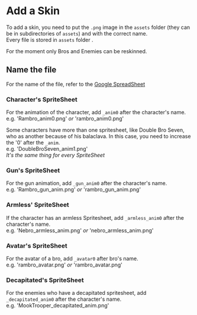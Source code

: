 # Add a Skin

To add a skin, you need to put the `.png` image in the `assets` folder (they can be in subdirectories of `assets`) and with the correct name.  
Every file is stored in `assets` folder .

For the moment only Bros and Enemies can be reskinned.  

## Name the file

For the name of the file, refer to the [Google SpreadSheet](https://docs.google.com/spreadsheets/d/1cJkx3_WMkyk4fcs2_cl5MC_tqbvs9G7UfPje47ywGnw/edit?usp=sharing)

### Character's SpriteSheet

 For the animation of the character, add `_anim0` after the character's name.  
 e.g. 'Rambro_anim0.png' *or* 'rambro_anim0.png'  

 Some characters have more than one spritesheet, like Double Bro Seven, who as another because of his balaclava. In this case, you need to increase the '0' after the `_anim`.  
 e.g. 'DoubleBroSeven_anim1.png'  
 *It's the same thing for every SpriteSheet*

### Gun's SpriteSheet

 For the gun animation, add `_gun_anim0` after the character's name.  
 e.g. 'Rambro_gun_anim.png' *or* 'rambro_gun_anim.png'  

### Armless' SpriteSheet

 If the character has an armless Spritesheet, add `_armless_anim0` after the character's name.  
 e.g. 'Nebro_armless_anim.png' *or* 'nebro_armless_anim.png'  

### Avatar's SpriteSheet

 For the avatar of a bro, add `_avatar0` after bro's name.  
 e.g. 'rambro_avatar.png' *or* 'rambro_avatar.png'  

### Decapitated's SpriteSheet

For the enemies who have a decapitated spritesheet, add `_decapitated_anim0` after the character's name.  
e.g. 'MookTrooper_decapitated_anim.png'
